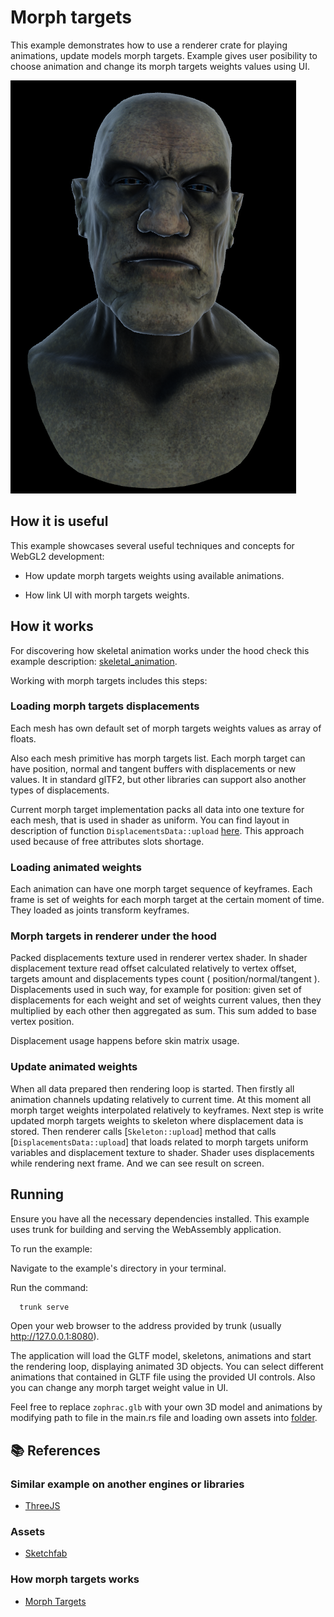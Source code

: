 # Morph targets

This example demonstrates how to use a renderer crate for playing animations, update models morph targets. Example gives user posibility to choose animation and change its morph targets weights values using UI.

![Showcase]( ./showcase.png )

## How it is useful

This example showcases several useful techniques and concepts for WebGL2 development:

  * How update morph targets weights using available animations.

  * How link UI with morph targets weights.

## How it works

For discovering how skeletal animation works under the hood check this example description: [skeletal_animation](../skeletal_animation/readme.md).

Working with morph targets includes this steps:

### Loading morph targets displacements

Each mesh has own default set of morph targets weights values as array of floats.

Also each mesh primitive has morph targets list. Each morph target can have position, normal and tangent buffers with displacements or new values. It in standard glTF2, but other libraries can support also another types of displacements.

Current morph target implementation packs all data into one texture for each mesh, that is used in shader as uniform. You can find layout in description of function `DisplacementsData::upload` [here](../../../module/helper/renderer/src/webgl/skeleton.rs). This approach used because of free attributes slots shortage.

### Loading animated weights

Each animation can have one morph target sequence of keyframes. Each frame is set of weights for each morph target at the certain moment of time. They loaded as joints transform keyframes.

### Morph targets in renderer under the hood

Packed displacements texture used in renderer vertex shader. In shader displacement texture read offset calculated relatively to vertex offset, targets amount and displacements types count ( position/normal/tangent ). Displacements used in such way, for example for position: given set of displacements for each weight and set of weights current values, then they multiplied by each other then aggregated as sum. This sum added to base vertex position.

Displacement usage happens before skin matrix usage.

### Update animated weights

When all data prepared then rendering loop is started. Then firstly all animation channels updating relatively to current time. At this moment all morph target weights interpolated relatively to keyframes. Next step is write updated morph targets weights to skeleton where displacement data is stored. Then renderer calls [`Skeleton::upload`] method that calls [`DisplacementsData::upload`] that loads related to morph targets uniform variables and displacement texture to shader. Shader uses displacements while rendering next frame. And we can see result on screen.

## Running
Ensure you have all the necessary dependencies installed. This example uses trunk for building and serving the WebAssembly application.

To run the example:

Navigate to the example's directory in your terminal.

Run the command:

```bash
  trunk serve
```

Open your web browser to the address provided by trunk (usually http://127.0.0.1:8080).

The application will load the GLTF model, skeletons, animations and start the rendering loop, displaying animated 3D objects. You can select different animations that contained in GLTF file using the provided UI controls. Also you can change any morph target weight value in UI.

Feel free to replace `zophrac.glb` with your own 3D model and animations by modifying path to file in the main.rs file and loading own assets into [folder](../../../assets/gltf/animated/morph_targets).

## 📚 References

### Similar example on another engines or libraries
- [ThreeJS]

### Assets
- [Sketchfab]

### How morph targets works
- [Morph Targets]

[ThreeJS]: https://threejs.org/examples/?q=morph#webgl_morphtargets_face
[Sketchfab]: https://sketchfab.com/3d-models/zophrac-9fea6ffd67b840cb970f5b4570794709
[Morph Targets]: https://github.khronos.org/glTF-Tutorials/gltfTutorial/gltfTutorial_018_MorphTargets.html

